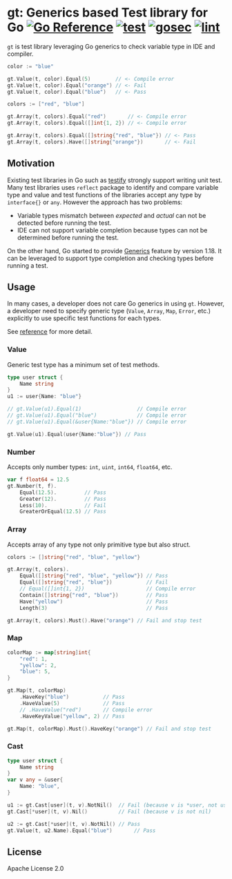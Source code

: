 # gt: Generics based Test library for Go [![Go Reference](https://pkg.go.dev/badge/github.com/m-mizutani/gt.svg)](https://pkg.go.dev/github.com/m-mizutani/gt) [![test](https://github.com/m-mizutani/gt/actions/workflows/test.yml/badge.svg)](https://github.com/m-mizutani/gt/actions/workflows/test.yml) [![gosec](https://github.com/m-mizutani/gt/actions/workflows/gosec.yml/badge.svg)](https://github.com/m-mizutani/gt/actions/workflows/gosec.yml) [![lint](https://github.com/m-mizutani/gt/actions/workflows/lint.yml/badge.svg)](https://github.com/m-mizutani/gt/actions/workflows/lint.yml)

`gt` is test library leveraging Go generics to check variable type in IDE and compiler.

```go
color := "blue"

gt.Value(t, color).Equal(5)        // <- Compile error
gt.Value(t, color).Equal("orange") // <- Fail
gt.Value(t, color).Equal("blue")   // <- Pass
```

```go
colors := ["red", "blue"]

gt.Array(t, colors).Equal("red")       // <- Compile error
gt.Array(t, colors).Equal([]int{1, 2}) // <- Compile error

gt.Array(t, colors).Equal([]string{"red", "blue"}) // <- Pass
gt.Array(t, colors).Have([]string{"orange"})       // <- Fail
```

## Motivation

Existing test libraries in Go such as [testify](https://github.com/stretchr/testify) strongly support writing unit test. Many test libraries uses `reflect` package to identify and compare variable type and value and test functions of the libraries accept any type by `interface{}` or `any`. However the approach has two problems:

- Variable types mismatch between _expected_ and _actual_ can not be detected before running the test.
- IDE can not support variable completion because types can not be determined before running the test.

On the other hand, Go started to provide [Generics](https://go.dev/doc/tutorial/generics) feature by version 1.18. It can be leveraged to support type completion and checking types before running a test.

## Usage

In many cases, a developer does not care Go generics in using `gt`. However, a developer need to specify generic type (`Value`, `Array`, `Map`, `Error`, etc.) explicitly to use specific test functions for each types.

See [reference](https://pkg.go.dev/github.com/m-mizutani/gt) for more detail.

### Value

Generic test type has a minimum set of test methods.

```go
type user struct {
    Name string
}
u1 := user{Name: "blue"}

// gt.Value(u1).Equal(1)                  // Compile error
// gt.Value(u1).Equal("blue")             // Compile error
// gt.Value(u1).Equal(&user{Name:"blue"}) // Compile error

gt.Value(u1).Equal(user{Name:"blue"}) // Pass
```

### Number

Accepts only number types: `int`, `uint`, `int64`, `float64`, etc.

```go
var f float64 = 12.5
gt.Number(t, f).
    Equal(12.5).         // Pass
    Greater(12).         // Pass
    Less(10).            // Fail
    GreaterOrEqual(12.5) // Pass
```

### Array

Accepts array of any type not only primitive type but also struct.

```go
colors := []string{"red", "blue", "yellow"}

gt.Array(t, colors).
    Equal([]string{"red", "blue", "yellow"}) // Pass
    Equal([]string{"red", "blue"})           // Fail
    // Equal([]int{1, 2})                    // Compile error
    Contain([]string{"red", "blue"})         // Pass
    Have("yellow")                           // Pass
    Length(3)                                // Pass

gt.Array(t, colors).Must().Have("orange") // Fail and stop test
```

### Map

```go
colorMap := map[string]int{
    "red": 1,
    "yellow": 2,
    "blue": 5,
}

gt.Map(t, colorMap)
    .HaveKey("blue")           // Pass
    .HaveValue(5)              // Pass
    // .HaveValue("red")       // Compile error
    .HaveKeyValue("yellow", 2) // Pass

gt.Map(t, colorMap).Must().HaveKey("orange") // Fail and stop test
```

### Cast

```go
type user struct {
    Name string
}
var v any = &user{
    Name: "blue",
}

u1 := gt.Cast[user](t, v).NotNil()  // Fail (because v is *user, not user)
gt.Cast[*user](t, v).Nil()          // Fail (because v is not nil)

u2 := gt.Cast[*user](t, v).NotNil() // Pass
gt.Value(t, u2.Name).Equal("blue")       // Pass
```

## License

Apache License 2.0